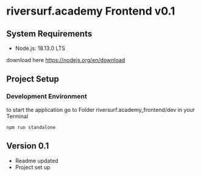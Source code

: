 # riversurf.academy Frontend v0.1
## System Requirements 
* Node.js: 18.13.0 LTS
 
download here https://nodejs.org/en/download


## Project Setup

### Development Environment 
to start the application go to Folder riversurf.academy_frontend/dev in your Terminal

`npm run standalone`

## Version 0.1
- Readme updated
- Project set up




